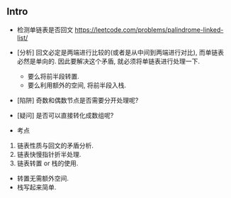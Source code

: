 







## Intro



- 检测单链表是否回文 https://leetcode.com/problems/palindrome-linked-list/
- [分析] 回文必定是两端进行比较的(或者是从中间到两端进行对比), 而单链表必然是单向的. 因此要解决这个矛盾, 就必须将单链表进行处理一下.
  - 要么将前半段转置.
  - 要么利用额外的空间, 将前半段入栈.
- [陷阱] 奇数和偶数节点是否需要分开处理呢?
- [疑问] 是否可以直接转化成数组呢?

- 考点
1. 链表性质与回文的矛盾分析.
2. 链表快慢指针折半处理.
3. 链表转置 or 栈的使用.
  - 转置无需额外空间.
  - 栈写起来简单.



